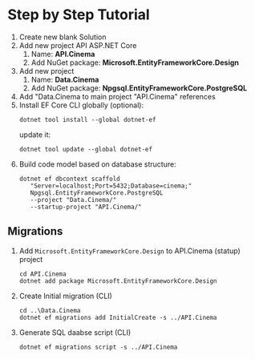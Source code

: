 # Step by Step Tutorial

1. Create new blank Solution
1. Add new project API ASP.NET Core
   1. Name: **API.Cinema**
   1. Add NuGet package: **Microsoft.EntityFrameworkCore.Design**
1. Add new project 
   1.  Name: **Data.Cinema**
   1. Add NuGet package: **Npgsql.EntityFrameworkCore.PostgreSQL**
1. Add "Data.Cinema to main project "API.Cinema" references
1. Install EF Core CLI globally (optional):
   ```
   dotnet tool install --global dotnet-ef
   ```
   update it:
   ```
   dotnet tool update --global dotnet-ef
   ```
1. Build code model based on database structure:
   ```
   dotnet ef dbcontext scaffold 
      "Server=localhost;Port=5432;Database=cinema;" 
      Npgsql.EntityFrameworkCore.PostgreSQL 
      --project "Data.Cinema/" 
      --startup-project "API.Cinema/"
   ```

## Migrations

1. Add `Microsoft.EntityFrameworkCore.Design` to API.Cinema (statup) project
   ```
   cd API.Cinema
   dotnet add package Microsoft.EntityFrameworkCore.Design
   ```
1. Create Initial migration (CLI)
   ```
   cd ..\Data.Cinema
   dotnet ef migrations add InitialCreate -s ../API.Cinema
   ```
1. Generate SQL daabse script (CLI)
   ```
   dotnet ef migrations script -s ../API.Cinema
   ```